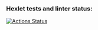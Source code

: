 ### Hexlet tests and linter status:
[![Actions Status](https://github.com/devdenh/python-project-lvl3/workflows/hexlet-check/badge.svg)](https://github.com/devdenh/python-project-lvl3/actions)